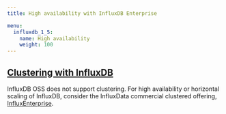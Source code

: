 ```yaml
---
title: High availability with InfluxDB Enterprise

menu:
  influxdb_1_5:
    name: High availability
    weight: 100
---
```


## [Clustering with InfluxDB](/influxdb/v1.5/high_availability/clusters/)

InfluxDB OSS does not support clustering.
For high availability or horizontal scaling of InfluxDB, consider the InfluxData
commercial clustered offering,
[InfluxEnterprise](https://portal.influxdata.com/).
